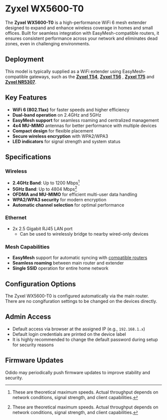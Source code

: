 # Zyxel WX5600-T0
The **Zyxel WX5600-T0** is a high-performance WiFi 6 mesh extender designed to expand and enhance wireless coverage in homes and small offices. Built for seamless integration with EasyMesh-compatible routers, it ensures consistent performance across your network and eliminates dead zones, even in challenging environments.

## Deployment
This model is typically supplied as a WiFi extender using EasyMesh-compatible gateways, such as the [**Zyxel T54**](./zyxel-dx5401.md), [**Zyxel T56**](./zyxel-ex5601.md) , [**Zyxel T75**](zyxel-ex7501.md) and [**Zyxel NR5307**](zyxel-nr5307.md).

## Key Features
- **WiFi 6 (802.11ax)** for faster speeds and higher efficiency  
- **Dual-band operation** on 2.4GHz and 5GHz  
- **EasyMesh support** for seamless roaming and centralized management  
- **4x4 MU-MIMO** antennas for better performance with multiple devices  
- **Compact design** for flexible placement  
- **Secure wireless encryption** with WPA2/WPA3  
- **LED indicators** for signal strength and system status

## Specifications

### Wireless
- **2.4GHz Band**: Up to 1200 Mbps[^1]  
- **5GHz Band**: Up to 4804 Mbps[^1]  
- **OFDMA and MU-MIMO** for efficient multi-user data handling  
- **WPA2/WPA3 security** for modern encryption  
- **Automatic channel selection** for optimal performance

### Ethernet
- 2x 2.5 Gigabit RJ45 LAN port  
    - Can be used to wirelessly bridge to nearby wired-only devices

### Mesh Capabilities
- **EasyMesh** support for automatic syncing with [compatible routers](#deployment) 
- **Seamless roaming** between main router and extender  
- **Single SSID** operation for entire home network  

## Configuration Options
The Zyxel WX5600-T0 is configured automatically via the main router. There are no congifuration settings to be changed on the devices directly.

## Admin Access
- Default access via browser at the assigned IP (e.g., `192.168.1.x`)  
- Default login credentials are printed on the device label  
- It is highly recommended to change the default password during setup for security reasons   

## Firmware Updates
Odido may periodically push firmware updates to improve stability and security.

[^1]: These are theoretical maximum speeds. Actual throughput depends on network conditions, signal strength, and client capabilities.
